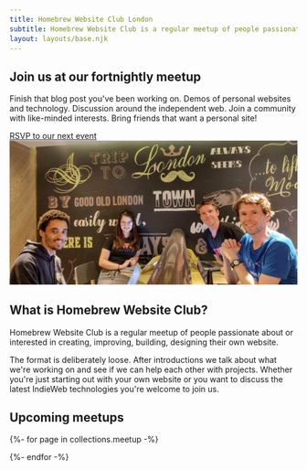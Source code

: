 ```yaml
---
title: Homebrew Website Club London
subtitle: Homebrew Website Club is a regular meetup of people passionate about or interested in creating, improving, building, designing their own website.
layout: layouts/base.njk
---
```

## Join us at our fortnightly meetup

Finish that blog post you've been working on. Demos of personal websites and technology. Discussion around the independent web. Join a community with like-minded interests. Bring friends that want a personal site!

<div class="button-container">
  <a href="#rsvp" class="button">RSVP to our next event</a>
</div>

<img src="/photos/2019-08-07.jpg" alt="Ana Rodrigues, Calum Ryan, Bobby Sebolao, Neil Mather inside at ProvenDough cafe, London Covent Garden 2019-08-07">

## What is Homebrew Website Club?

Homebrew Website Club is a regular meetup of people passionate about or interested in creating, improving, building, designing their own website.

The format is deliberately loose. After introductions we talk about what we're working on and see if we can help each other with projects. Whether you're just starting out with your own website or you want to discuss the latest IndieWeb technologies you're welcome to join us.

## Upcoming meetups

<div class="h-event">
{%- for page in collections.meetup -%}

{%- endfor -%}
</div>